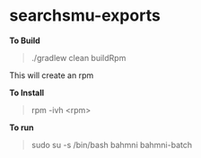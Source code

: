 # searchsmu-exports

**To Build**
> ./gradlew clean buildRpm

This will create an rpm

**To Install**
> rpm -ivh \<rpm\>

**To run**
> sudo su -s /bin/bash bahmni
> bahmni-batch
